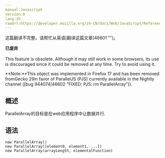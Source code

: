 ```yaml
---
manual:Javascript
version:0
lang:zh
rawUrl:https://developer.mozilla.org/zh-CN/docs/Web/JavaScript/Reference/Global_Objects/ParallelArray#
---
```




这篇翻译不完整。请帮忙从英语[翻译这篇文章]46601 "")。






**已废弃**<br></br>This feature is obsolete. Although it may still work in some browsers, its use is discouraged since it could be removed at any time. Try to avoid using it.





**Note:**This object was implemented in Firefox 17 and has been removed fromGecko 29in favor of ParallelJS (PJS) currently available in the Nightly channel ([bug 944074]46602 "FIXED: PJS: rm ParallelArray")).





## 概述<a name="概述"></a>


ParallelArray的目标是在web应用程序中让数据并行.


## 语法<a name="语法"></a>

```
new ParallelArray()
new ParallelArray([element0, element1, ...])
new ParallelArray(arrayLength, elementalFunction)
```







